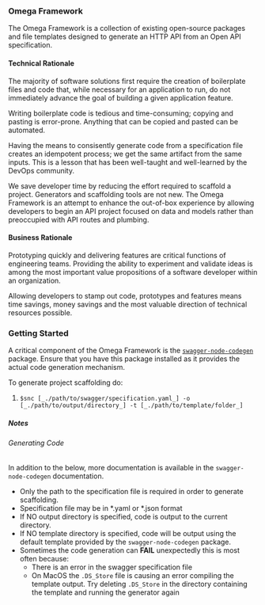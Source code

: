 ### Omega Framework

The Omega Framework is a collection of existing open-source packages and file templates designed to generate an HTTP API from an Open API specification.

#### Technical Rationale

The majority of software solutions first require the creation of boilerplate files and code that, while necessary for an application to run, do not immediately advance the goal of building a given application feature.

Writing boilerplate code is tedious and time-consuming; copying and pasting is error-prone. Anything that can be copied and pasted can be automated.

Having the means to consisently generate code from a specification file creates an idempotent process; we get the same artifact from the same inputs. This is a lesson that has been well-taught and well-learned by the DevOps community.

We save developer time by reducing the effort required to scaffold a project. Generators and scaffolding tools are not new. The Omega Framework is an attempt to enhance the out-of-box experience by allowing developers to begin an API project focused on data and models rather than preoccupied with API routes and plumbing.


#### Business Rationale

Prototyping quickly and delivering features are critical functions of engineering teams. Providing the ability to experiment and validate ideas is among the most important value propositions of a software developer within an organization.

Allowing developers to stamp out code, prototypes and features means time savings, money savings and the most valuable direction of technical resources possible.


### Getting Started 

A critical component of the Omega Framework is the [`swagger-node-codegen`](https://www.npmjs.com/package/swagger-node-codegen) package. Ensure that you have this package installed as it provides the actual code generation mechanism.

To generate project scaffolding do:

1. `$snc [_./path/to/swagger/specification.yaml_] -o [_./path/to/output/directory_] -t [_./path/to/template/folder_]`

##### Notes

###### Generating Code

In addition to the below, more documentation is available in the `swagger-node-codegen` documentation.

* Only the path to the specification file is required in order to generate scaffolding.
* Specification file may be in *.yaml or *.json format
* If NO output directory is specified, code is output to the current directory.
* If NO template directory is specified, code will be output using the default template provided by the `swagger-node-codegen` package.
* Sometimes the code generation can **FAIL** unexpectedly this is most often because:
  * There is an error in the swagger specification file
  * On MacOS the `.DS_Store` file is causing an error compiling the template output. Try deleting `.DS_Store` in the directory containing the template and running the generator again




